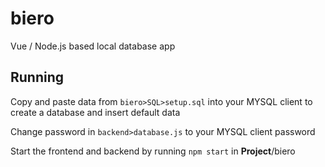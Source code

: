 # biero
Vue / Node.js based local database app



## Running
Copy and paste data from `biero>SQL>setup.sql` into your MYSQL client to create a database and insert default data

Change password in `backend>database.js` to your MYSQL client password

Start the frontend and backend by running `npm start` in **Project**/biero
